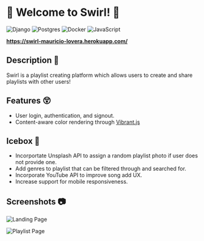 # 👋 Welcome to **Swirl!** 👋
 
![Django](https://img.shields.io/badge/django-%23092E20.svg?style=for-the-badge&logo=django&logoColor=white) 
![Postgres](https://img.shields.io/badge/postgres-%23316192.svg?style=for-the-badge&logo=postgresql&logoColor=white)
![Docker](https://img.shields.io/badge/docker-%230db7ed.svg?style=for-the-badge&logo=docker&logoColor=white)
![JavaScript](https://img.shields.io/badge/javascript-%23323330.svg?style=for-the-badge&logo=javascript&logoColor=%23F7DF1E)

**https://swirl-mauricio-lovera.herokuapp.com/**


## **Description** 📃

Swirl is a playlist creating platform which allows users to create and share playlists with other users!

## **Features** 😲

- User login, authentication, and signout.
- Content-aware color rendering through [Vibrant.js](https://github.com/Vibrant-Colors/node-vibrant)

## **Icebox** 🧊

- Incorportate Unsplash API to assign a random playlist photo if user does not provide one. 
- Add genres to playlist that can be filtered through and searched for.
- Incorporate YouTube API to improve song add UX.
- Increase support for mobile responsiveness. 

## **Screenshots** 📷

![Landing Page](https://i.imgur.com/A2BFCTw.png)

![Playlist Page](https://i.imgur.com/1qBsKeE.png)




